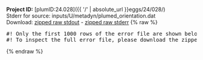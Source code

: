 **Project ID:** [plumID:24.028]({{ '/' | absolute_url }}eggs/24/028/)  
Stderr for source:  inputs/U/metadyn/plumed_orientation.dat   
Download: [zipped raw stdout](plumed_orientation.dat.plumed.stdout.txt.zip) - [zipped raw stderr](plumed_orientation.dat.plumed.stderr.txt.zip) 
{% raw %}
<pre>
#! Only the first 1000 rows of the error file are shown below
#! To inspect the full error file, please download the zipped raw stderr file above
</pre>
{% endraw %}
